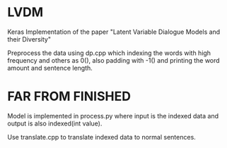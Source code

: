 # LVDM
Keras Implementation of the paper "Latent Variable Dialogue Models and their Diversity"

Preprocess the data using dp.cpp which indexing the words with high frequency and others as 0(<UNK>), also padding with -1(<EOS>) and printing the word amount and sentence length.

# FAR FROM FINISHED
Model is implemented in process.py where input is the indexed data and output is also indexed(int value).

Use translate.cpp to translate indexed data to normal sentences.
